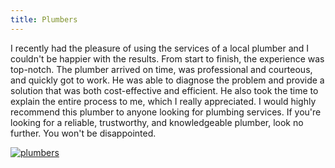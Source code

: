 ```yaml
---
title: Plumbers
---
```


I recently had the pleasure of using the services of a local plumber and I couldn't be happier with the results. From start to finish, the experience was top-notch. The plumber arrived on time, was professional and courteous, and quickly got to work. He was able to diagnose the problem and provide a solution that was both cost-effective and efficient. He also took the time to explain the entire process to me, which I really appreciated. I would highly recommend this plumber to anyone looking for plumbing services. If you're looking for a reliable, trustworthy, and knowledgeable plumber, look no further. You won't be disappointed.

[![plumbers](<https://dabuttonfactory.com/button.png?t=CHECK+SERVICE&f=Noto+Sans-Bold&ts=26&tc=fff&hp=45&vp=20&c=11&bgt=unicolored&bgc=4bd42f>)](<https://londonexpertfinder.com/link>)